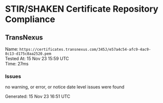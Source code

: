 # STIR/SHAKEN Certificate Repository Compliance

## TransNexus

Name: `https://certificates.transnexus.com/345J/e57a4c54-afc9-4ac9-8c13-d175c8aa2520.pem`\
Tested At: 15 Nov 23 15:59 UTC\
Time: 27ms

### Issues

no warning, or error, or notice date level issues were found

Generated: 15 Nov 23 16:51 UTC